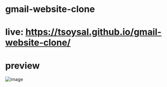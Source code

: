 # gmail-website-clone
# live: https://tsoysal.github.io/gmail-website-clone/
# preview
![image](https://github.com/tsoysal/gmail-website-clone/assets/137247868/91f84d43-873e-42d2-aaa2-62fcd59ebe19)
